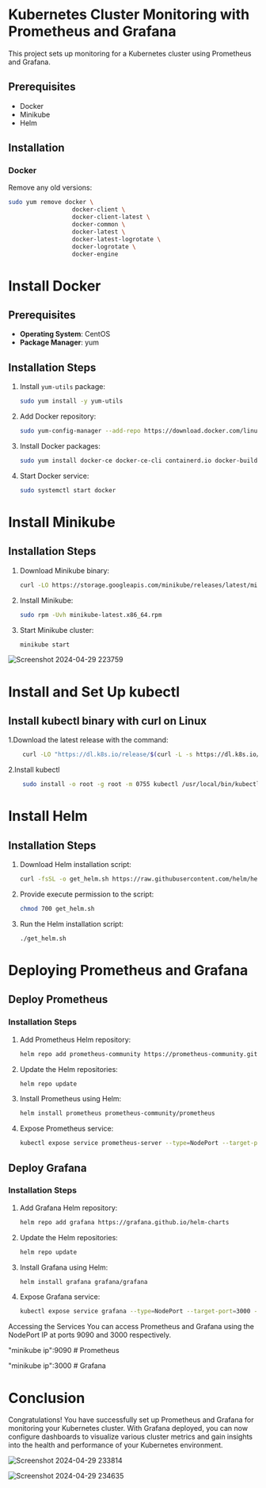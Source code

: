 # Kubernetes Cluster Monitoring with Prometheus and Grafana

This project sets up monitoring for a Kubernetes cluster using Prometheus and Grafana.

## Prerequisites

- Docker
- Minikube
- Helm

## Installation

### Docker

Remove any old versions:

```bash
sudo yum remove docker \
                  docker-client \
                  docker-client-latest \
                  docker-common \
                  docker-latest \
                  docker-latest-logrotate \
                  docker-logrotate \
                  docker-engine
```
# Install Docker

## Prerequisites

- **Operating System**: CentOS
- **Package Manager**: yum

## Installation Steps

1. Install `yum-utils` package:
    ```bash
    sudo yum install -y yum-utils
    ```

2. Add Docker repository:
    ```bash
    sudo yum-config-manager --add-repo https://download.docker.com/linux/centos/docker-ce.repo
    ```

3. Install Docker packages:
    ```bash
    sudo yum install docker-ce docker-ce-cli containerd.io docker-buildx-plugin docker-compose-plugin
    ```

4. Start Docker service:
    ```bash
    sudo systemctl start docker
    ```

# Install Minikube

## Installation Steps

1. Download Minikube binary:
    ```bash
    curl -LO https://storage.googleapis.com/minikube/releases/latest/minikube-latest.x86_64.rpm
    ```

2. Install Minikube:
    ```bash
    sudo rpm -Uvh minikube-latest.x86_64.rpm
    ```

3. Start Minikube cluster:
    ```bash
    minikube start
    ```
![Screenshot 2024-04-29 223759](https://github.com/AbdElrahmanSaaad/Kubernetes-Cluster-Monitoring-with-Prometheus-and-Grafana/assets/60901149/bf5c1fb6-f25d-4852-bc83-446bb1c57418)

# Install and Set Up kubectl

## Install kubectl binary with curl on Linux

1.Download the latest release with the command:
```bash
    curl -LO "https://dl.k8s.io/release/$(curl -L -s https://dl.k8s.io/release/stable.txt)/bin/linux/amd64/kubectl"
```

2.Install kubectl
```bash
    sudo install -o root -g root -m 0755 kubectl /usr/local/bin/kubectl
```

# Install Helm

## Installation Steps

1. Download Helm installation script:
    ```bash
    curl -fsSL -o get_helm.sh https://raw.githubusercontent.com/helm/helm/main/scripts/get-helm-3
    ```

2. Provide execute permission to the script:
    ```bash
    chmod 700 get_helm.sh
    ```

3. Run the Helm installation script:
    ```bash
    ./get_helm.sh
    ```

# Deploying Prometheus and Grafana

## Deploy Prometheus

### Installation Steps

1. Add Prometheus Helm repository:
    ```bash
    helm repo add prometheus-community https://prometheus-community.github.io/helm-charts
    ```

2. Update the Helm repositories:
    ```bash
    helm repo update
    ```

3. Install Prometheus using Helm:
    ```bash
    helm install prometheus prometheus-community/prometheus
    ```

4. Expose Prometheus service:
    ```bash
    kubectl expose service prometheus-server --type=NodePort --target-port=9090 --name=prometheus-np
    ```

## Deploy Grafana

### Installation Steps

1. Add Grafana Helm repository:
    ```bash
    helm repo add grafana https://grafana.github.io/helm-charts
    ```

2. Update the Helm repositories:
    ```bash
    helm repo update
    ```

3. Install Grafana using Helm:
    ```bash
    helm install grafana grafana/grafana
    ```

4. Expose Grafana service:
    ```bash
    kubectl expose service grafana --type=NodePort --target-port=3000 --name=grafana-np
    ```

Accessing the Services
You can access Prometheus and Grafana using the NodePort IP at ports 9090 and 3000 respectively.

"minikube ip":9090 # Prometheus

"minikube ip":3000 # Grafana

# Conclusion

Congratulations! You have successfully set up Prometheus and Grafana for monitoring your Kubernetes cluster. With Grafana deployed, you can now configure dashboards to visualize various cluster metrics and gain insights into the health and performance of your Kubernetes environment.

![Screenshot 2024-04-29 233814](https://github.com/AbdElrahmanSaaad/Kubernetes-Cluster-Monitoring-with-Prometheus-and-Grafana/assets/60901149/9e0ce84c-e9aa-4ee4-b489-6c4945287e2c)

![Screenshot 2024-04-29 234635](https://github.com/AbdElrahmanSaaad/Kubernetes-Cluster-Monitoring-with-Prometheus-and-Grafana/assets/60901149/3642d7c0-6ab8-49fe-905a-76a06141bafd)






